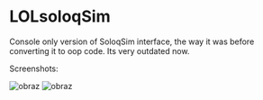 # LOLsoloqSim
Console only version of SoloqSim interface, the way it was before converting it to oop code. Its very outdated now.

Screenshots:

![obraz](https://github.com/Manhatai/LOLsoloqSim/assets/131269530/1ff4163d-4fc5-4a4c-9f7d-622c73761ed8)
![obraz](https://github.com/Manhatai/LOLsoloqSim/assets/131269530/e0c51b3b-d5fb-4f39-b478-aa5477d2ea44)
